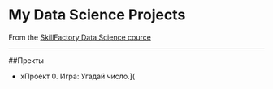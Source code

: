 # My Data Science Projects
From the [SkillFactory Data Science cource](https://skillfactory.ru/data-scientist-pro)
___
##Пректы
* хПроект 0. Игра: Угадай число.](
